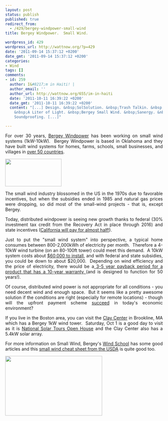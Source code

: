 ```yaml
---
layout: post
status: publish
published: true
redirect_from:
  - /429/bergey-windpower-small-wind
title: Bergey Windpower.  Small Wind.

wordpress_id: 429
wordpress_url: http://wattnow.org/?p=429
date: '2011-09-14 15:37:12 +0200'
date_gmt: '2011-09-14 15:37:12 +0200'
categories:
- Wind
tags: []
comments:
- id: 259
  author: I&#8217;m in Haiti! |
  author_email: ''
  author_url: http://wattnow.org/655/im-in-haiti
  date: '2011-10-11 16:39:22 +0200'
  date_gmt: '2011-10-11 16:39:22 +0200'
  content: "[...] Design. &nbsp;SolSolution. &nbsp;Trash Talkin. &nbsp;Harvest Power.
    &nbsp;A Liter of Light. &nbsp;Bergey Small Wind. &nbsp;Sanergy. &nbsp;Lingerie
    Soundproofing. [...]"

---
```

<p style="text-align: justify;">For over 30 years,&nbsp;<a href="http://www.bergey.com/">Bergey Windpower</a>&nbsp;has been working on small wind systems (1kW-10kW). &nbsp;Bergey Windpower is based in Oklahoma and they have built wind systems for homes, farms, schools, small businesses, and villages in <a href="http://www.bergey.com/pages/projects">over 50 countries</a>.</p>
<p style="text-align: justify;"><a href="http://www.bergey.com/"><img class="alignleft size-full wp-image-430" title="bergey" src="{{ 'assets/from-wordpress/uploads/2011/09/bergey.jpg' | relative_url }}" alt="" width="180" height="88" /></a></p>

<p style="text-align: justify;">The small wind industry blossomed in the US in the 1970s due to favorable incentives, but when the subsidies ended in 1985 and natural gas prices were dropping, so did most of the small-wind projects - that is, except Bergey.</p>
<p style="text-align: justify;">Today, distributed windpower is seeing new growth thanks to federal (30% investment tax credit from the Recovery Act in place through 2016) and state incentives (<a href="http://www.bergey.com/pages/california_rebate_program_overview">California will pay for almost half!</a>).</p>
<p style="text-align: justify;">Just to put the "small wind system" into perspective, a typical home consumes between 800-2,000kWh of electricity per month. &nbsp;Therefore a 4-10kW wind turbine (on an 80-100ft tower) could meet this demand. &nbsp;A 10kW system costs about <a href="http://www.bergey.com/pages/wind_power_for_the_home">$60,000 to install</a>, and with federal and state subsidies, you could be down to about $20,000. &nbsp;Depending on wind efficiency and the price of electricity, there would be a<a href="http://www.greentechmedia.com/articles/read/is-distributed-wind-power-the-answer-part-two/"> 3-5 year payback period for a product that has a 10-year warranty </a>(and is designed to function for 50 years!).</p>
<p style="text-align: justify;">Of course, distributed wind power is not appropriate for all conditions - you need decent wind and enough space. &nbsp;But it seems like a pretty awesome solution if the conditions are right (especially for remote locations) - though will the upfront payment scheme <a href="http://www.greentechmedia.com/articles/read/is-distributed-wind-power-the-answer-part-two/">succeed</a> in today's economic environment?</p>
<p style="text-align: justify;">If you live in the Boston area, you can visit the&nbsp;<a href="http://www.dexter-southfield.org/podium/default.aspx?t=119792">Clay Center</a>&nbsp;in Brookline, MA which has a Bergey 1kW wind tower. &nbsp;Saturday, Oct 1 is a good day to visit as it is&nbsp;<a href="http://www.ases.org/">National Solar Tours Open House</a>&nbsp;and the Clay Center also has a 5.4kW solar array.</p>
<p style="text-align: justify;">For more information on Small Wind, Bergey's <a href="http://www.bergey.com/pages/wind_school">Wind School</a>&nbsp;has some good articles and this <a href="http://www.rurdev.usda.gov/or/biz/QuickGuide2SmallWind.pdf">small wind cheat sheet from the USDA</a> is quite good too.</p>
<p style="text-align: justify;"><a href="http://www.bergey.com/"><img class="alignleft size-full wp-image-432" title="bergeyhome" src="{{ 'assets/from-wordpress/uploads/2011/09/bergeyhome.jpg' | relative_url }}" alt="" width="310" height="190" /></a></p>
<p style="text-align: justify;">
